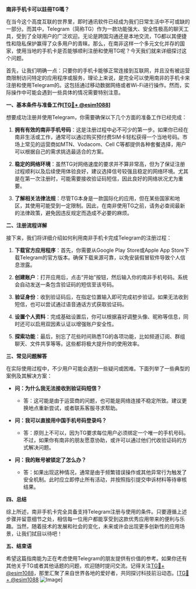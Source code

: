 **南非手机卡可以註冊TG嗎？**

在当今这个高度互联的世界里，即时通讯软件已经成为我们日常生活中不可或缺的一部分。而其中，Telegram（简称TG）作为一款功能强大、安全性极高的聊天工具，受到了全球用户的广泛欢迎。无论是跨国沟通还是本地交流，TG都以其便捷性和隐私保护赢得了众多用户的青睐。那么，在南非这样一个多元文化并存的国家，使用当地的手机卡是否能够顺利注册和使用TG呢？今天我们就来详细探讨这个问题。

首先，让我们明确一点：只要你的手机卡能够正常连接到互联网，并且没有被运营商限制访问特定的应用程序或服务，理论上来说，是完全可以使用南非的手机卡来注册和使用Telegram的。这包括通过移动数据网络或者Wi-Fi进行操作。然而，实际操作中可能会遇到一些具体的情况需要特别注意。

**一、基本条件与准备工作[[TG💪+ @esim1088](https://t.me/s/esim1088)]**

想要成功注册并使用Telegram，你需要确保以下几个方面的准备工作已经完成：

1. **拥有有效的南非手机号码**：这是注册过程中必不可少的第一步。如果你已经在南非生活或工作，通常可以通过购买预付费SIM卡轻松获得一个当地号码。市场上常见的运营商如MTN、Vodacom、Cell C等都提供各种套餐选择，用户可以根据自己的需求挑选最适合的方案。

2. **稳定的网络环境**：虽然TG对网络速度的要求并不算非常高，但为了保证注册过程顺利以及后续使用体验良好，建议选择信号较强且稳定的网络环境。尤其是在第一次注册时，可能需要接收验证码短信，因此良好的网络状况尤为重要。

3. **了解相关法律法规**：尽管TG本身是一款国际化的应用，但在某些国家和地区，其使用可能受到一定限制。因此，在南非使用TG之前，请务必查阅最新的法律政策，避免因违反规定而造成不必要的麻烦。

**二、注册流程详解**

接下来，我们将详细介绍如何利用南非手机卡完成Telegram的注册过程：

1. **下载官方应用程序**：首先，你需要从Google Play Store或Apple App Store下载Telegram的官方版本。确保下载来源可靠，以免安装假冒软件导致个人信息泄露。

2. **创建账户**：打开应用后，点击“开始”按钮，然后输入你的南非手机号码。系统会自动发送一条包含验证码的短信至该号码。

3. **验证身份**：收到验证码后，在指定位置输入即可完成初步验证。如果无法收到短信，也可以尝试通过语音通话方式获取验证码。

4. **设置个人资料**：完成基础设置后，你可以根据喜好调整头像、昵称等信息，同时还可以启用双因素认证以增强账户安全性。

5. **探索功能**：最后，别忘了花些时间熟悉TG的各项功能，比如频道订阅、群组聊天、文件共享等等。这些都将极大提升你的使用效率。

**三、常见问题解答**

在实际使用过程中，不少用户可能会遇到一些疑问或困难。下面列举了一些典型的案例及其解决方案：

- **问：为什么我无法接收到验证码短信？**
  - 答：这可能是由于运营商的问题，也可能是网络连接不稳定所致。建议更换地点重新尝试，或者联系客服寻求帮助。

- **问：我可以直接用中国手机号码登录吗？**
  - 答：原则上不可以，因为TG要求每位用户必须绑定一个唯一的手机号码。不过，如果你有南非的朋友愿意协助，或许可以通过他们代收验证码的方式解决问题。

- **问：我的账号被锁定了怎么办？**
  - 答：如果出现这种情况，通常是由于频繁错误操作或其他异常行为触发了安全机制。此时应立即停止所有活动，并按照指引提交申诉材料等待审核结果。

**四、总结**

综上所述，南非手机卡完全具备支持Telegram注册与使用的条件。只要遵循上述步骤并留意细节之处，相信每一位用户都能享受到这款优秀应用带来的便利与乐趣。当然，随着技术的发展和社会的变化，未来或许会出现更多创新性的应用场景，让我们拭目以待吧！

**五、结束语**

希望这篇指南能为正在考虑使用Telegram的朋友提供有价值的参考。如果你还有其他关于TG或者其他话题的问题，欢迎随时提问交流。记得关注[TG💪+ @esim1088](https://t.me/s/esim1088)，那里汇聚了来自世界各地的爱好者，共同探讨科技前沿动态。[[TG💪+ @esim1088](https://t.me/s/esim1088) ![Image](https://i.postimg.cc/4NQfJmqS/Snipaste-2025-05-13-00-14-12.png)]